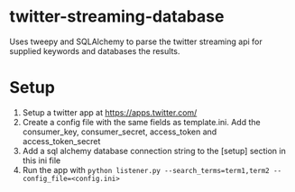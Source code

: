 # twitter-streaming-database
Uses tweepy and SQLAlchemy to parse the twitter streaming api for supplied keywords and databases the results.

# Setup

1. Setup a twitter app at https://apps.twitter.com/
2. Create a config file with the same fields as template.ini. Add the consumer_key, consumer_secret, access_token and access_token_secret
3. Add a sql alchemy database connection string to the [setup] section in this ini file
4. Run the app with `python listener.py --search_terms=term1,term2 --config_file=<config.ini>`
